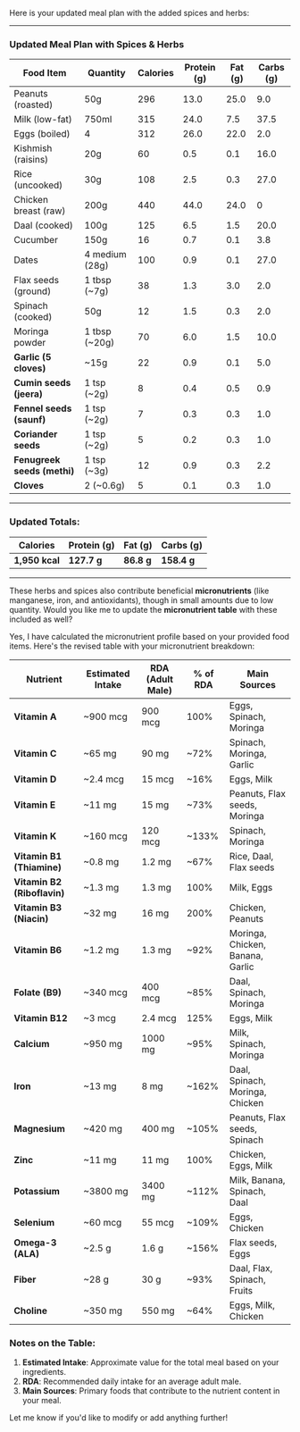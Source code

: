 Here is your updated meal plan with the added spices and herbs:

---

### **Updated Meal Plan with Spices & Herbs**

| **Food Item**               | **Quantity**   | **Calories** | **Protein (g)** | **Fat (g)** | **Carbs (g)** |
| --------------------------- | -------------- | ------------ | --------------- | ----------- | ------------- |
| Peanuts (roasted)           | 50g            | 296          | 13.0            | 25.0        | 9.0           |
| Milk (low-fat)              | 750ml          | 315          | 24.0            | 7.5         | 37.5          |
| Eggs (boiled)               | 4              | 312          | 26.0            | 22.0        | 2.0           |
| Kishmish (raisins)          | 20g            | 60           | 0.5             | 0.1         | 16.0          |
| Rice (uncooked)             | 30g            | 108          | 2.5             | 0.3         | 27.0          |
| Chicken breast (raw)        | 200g           | 440          | 44.0            | 24.0        | 0             |
| Daal (cooked)               | 100g           | 125          | 6.5             | 1.5         | 20.0          |
| Cucumber                    | 150g           | 16           | 0.7             | 0.1         | 3.8           |
| Dates                       | 4 medium (28g) | 100          | 0.9             | 0.1         | 27.0          |
| Flax seeds (ground)         | 1 tbsp (\~7g)  | 38           | 1.3             | 3.0         | 2.0           |
| Spinach (cooked)            | 50g            | 12           | 1.5             | 0.3         | 2.0           |
| Moringa powder              | 1 tbsp (\~20g) | 70           | 6.0             | 1.5         | 10.0          |
| **Garlic (5 cloves)**       | \~15g          | 22           | 0.9             | 0.1         | 5.0           |
| **Cumin seeds (jeera)**     | 1 tsp (\~2g)   | 8            | 0.4             | 0.5         | 0.9           |
| **Fennel seeds (saunf)**    | 1 tsp (\~2g)   | 7            | 0.3             | 0.3         | 1.0           |
| **Coriander seeds**         | 1 tsp (\~2g)   | 5            | 0.2             | 0.3         | 1.0           |
| **Fenugreek seeds (methi)** | 1 tsp (\~3g)   | 12           | 0.9             | 0.3         | 2.2           |
| **Cloves**                  | 2 (\~0.6g)     | 5            | 0.1             | 0.3         | 1.0           |

---

### **Updated Totals:**

| **Calories**   | **Protein (g)** | **Fat (g)** | **Carbs (g)** |
| -------------- | --------------- | ----------- | ------------- |
| **1,950 kcal** | **127.7 g**     | **86.8 g**  | **158.4 g**   |

---

These herbs and spices also contribute beneficial **micronutrients** (like manganese, iron, and antioxidants), though in small amounts due to low quantity. Would you like me to update the **micronutrient table** with these included as well?



Yes, I have calculated the micronutrient profile based on your provided food items. Here's the revised table with your micronutrient breakdown:

| Nutrient                    | Estimated Intake | RDA (Adult Male) | % of RDA | Main Sources                     |
| --------------------------- | ---------------- | ---------------- | -------- | -------------------------------- |
| **Vitamin A**               | \~900 mcg        | 900 mcg          | 100%     | Eggs, Spinach, Moringa           |
| **Vitamin C**               | \~65 mg          | 90 mg            | \~72%    | Spinach, Moringa, Garlic         |
| **Vitamin D**               | \~2.4 mcg        | 15 mcg           | \~16%    | Eggs, Milk                       |
| **Vitamin E**               | \~11 mg          | 15 mg            | \~73%    | Peanuts, Flax seeds, Moringa     |
| **Vitamin K**               | \~160 mcg        | 120 mcg          | \~133%   | Spinach, Moringa                 |
| **Vitamin B1 (Thiamine)**   | \~0.8 mg         | 1.2 mg           | \~67%    | Rice, Daal, Flax seeds           |
| **Vitamin B2 (Riboflavin)** | \~1.3 mg         | 1.3 mg           | 100%     | Milk, Eggs                       |
| **Vitamin B3 (Niacin)**     | \~32 mg          | 16 mg            | 200%     | Chicken, Peanuts                 |
| **Vitamin B6**              | \~1.2 mg         | 1.3 mg           | \~92%    | Moringa, Chicken, Banana, Garlic |
| **Folate (B9)**             | \~340 mcg        | 400 mcg          | \~85%    | Daal, Spinach, Moringa           |
| **Vitamin B12**             | \~3 mcg          | 2.4 mcg          | 125%     | Eggs, Milk                       |
| **Calcium**                 | \~950 mg         | 1000 mg          | \~95%    | Milk, Spinach, Moringa           |
| **Iron**                    | \~13 mg          | 8 mg             | \~162%   | Daal, Spinach, Moringa, Chicken  |
| **Magnesium**               | \~420 mg         | 400 mg           | \~105%   | Peanuts, Flax seeds, Spinach     |
| **Zinc**                    | \~11 mg          | 11 mg            | 100%     | Chicken, Eggs, Milk              |
| **Potassium**               | \~3800 mg        | 3400 mg          | \~112%   | Milk, Banana, Spinach, Daal      |
| **Selenium**                | \~60 mcg         | 55 mcg           | \~109%   | Eggs, Chicken                    |
| **Omega-3 (ALA)**           | \~2.5 g          | 1.6 g            | \~156%   | Flax seeds, Eggs                 |
| **Fiber**                   | \~28 g           | 30 g             | \~93%    | Daal, Flax, Spinach, Fruits      |
| **Choline**                 | \~350 mg         | 550 mg           | \~64%    | Eggs, Milk, Chicken              |

### Notes on the Table:

1. **Estimated Intake**: Approximate value for the total meal based on your ingredients.
2. **RDA**: Recommended daily intake for an average adult male.
3. **Main Sources**: Primary foods that contribute to the nutrient content in your meal.

Let me know if you'd like to modify or add anything further!
